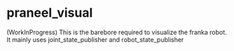 # praneel_visual
(WorkInProgress) This is the barebore required to visualize the franka robot. It mainly uses joint_state_publisher and robot_state_publisher
